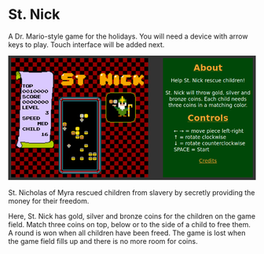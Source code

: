 # St. Nick

A Dr. Mario-style game for the holidays. You will need a device with arrow keys to play. Touch interface will be added next.

![Screenshot](screenshot.png)

St. Nicholas of Myra rescued children from slavery by secretly providing the money for their freedom.

Here, St. Nick has gold, silver and bronze coins for the children on the game field. Match three coins on top, below or to the side of a child to free them. A round is won when all children have been freed. The game is lost when the game field fills up and there is no more room for coins.
